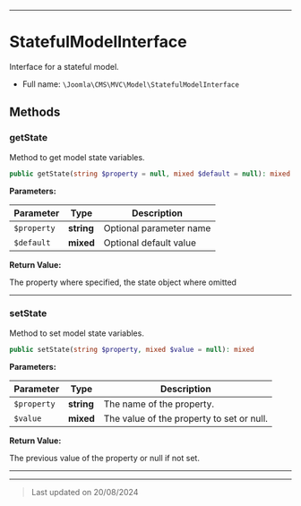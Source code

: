 ***

# StatefulModelInterface

Interface for a stateful model.



* Full name: `\Joomla\CMS\MVC\Model\StatefulModelInterface`



## Methods


### getState

Method to get model state variables.

```php
public getState(string $property = null, mixed $default = null): mixed
```








**Parameters:**

| Parameter | Type | Description |
|-----------|------|-------------|
| `$property` | **string** | Optional parameter name |
| `$default` | **mixed** | Optional default value |


**Return Value:**

The property where specified, the state object where omitted





***

### setState

Method to set model state variables.

```php
public setState(string $property, mixed $value = null): mixed
```








**Parameters:**

| Parameter | Type | Description |
|-----------|------|-------------|
| `$property` | **string** | The name of the property. |
| `$value` | **mixed** | The value of the property to set or null. |


**Return Value:**

The previous value of the property or null if not set.





***


***
> Last updated on 20/08/2024
